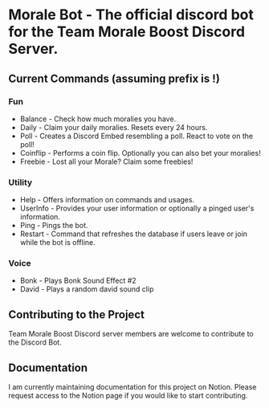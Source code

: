 # Morale Bot - The official discord bot for the Team Morale Boost Discord Server.

## Current Commands (assuming prefix is !)

### Fun
* Balance - Check how much moralies you have.
* Daily - Claim your daily moralies. Resets every 24 hours.
* Poll - Creates a Discord Embed resembling a poll. React to vote on the poll!
* Coinflip - Performs a coin flip. Optionally you can also bet your moralies!
* Freebie - Lost all your Morale? Claim some freebies!

### Utility
* Help - Offers information on commands and usages.
* UserInfo - Provides your user information or optionally a pinged user's information.
* Ping - Pings the bot.
* Restart - Command that refreshes the database if users leave or join while the bot is offline.

### Voice
* Bonk - Plays Bonk Sound Effect #2
* David - Plays a random david sound clip

## Contributing to the Project
Team Morale Boost Discord server members are welcome to contribute to the Discord Bot.

## Documentation
I am currently maintaining documentation for this project on Notion. 
Please request access to the Notion page if you would like to start contributing.